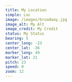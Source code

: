 ```yaml
---
title: My Location
simple: Loc
image: /images/broadway.jpg
image_alt: My Alt
image_credit: My Credit
status: My Status
bearing: 5
center_long: -23
center_lat: -36
marker_long: 49
marker_lat: 21
pitch: 23
speed: 0
zoom: 12
---
```

